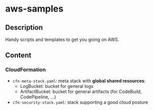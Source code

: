 # aws-samples

## Description
Handy scripts and templates to get you going on AWS.

## Content

### CloudFormation
- `cfn-meta-stack.yaml`: meta stack with **global shared resources**:
  - LogBucket: bucket for general logs
  - ArtifactBucket: bucket for general artifacts (for CodeBuild, CodePipeline, ...)
- `cfn-security-stack.yaml`: stack supporting a good cloud posture
